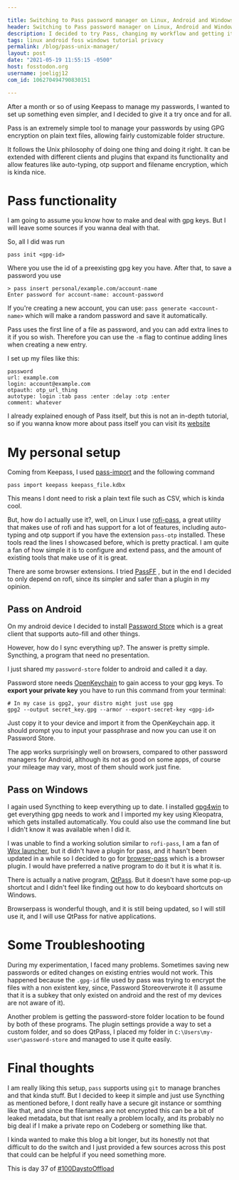 ```yaml
---

title: Switching to Pass password manager on Linux, Android and Windows 
header: Switching to Pass password manager on Linux, Android and Windows 
description: I decided to try Pass, changing my workflow and getting it to work everywhere I need it to 
tags: linux android foss windows tutorial privacy 
permalink: /blog/pass-unix-manager/ 
layout: post 
date: "2021-05-19 11:55:15 -0500" 
host: fosstodon.org 
username: joeligj12 
com_id: 106270494790830151

--- 
```


After a month or so of using Keepass to manage my passwords, I wanted to
set up something even simpler, and I decided to give it a try once and for
all.

Pass is an extremely simple tool to manage your passwords by using GPG
encryption on plain text files, allowing fairly customizable folder
structure.  

It follows the Unix philosophy of doing one thing and doing it right. It
can be extended with different clients and plugins that expand its
functionality and allow features like auto-typing, otp support and filename
encryption, which is kinda nice.

# Pass functionality 

I am going to assume you know how to make and deal with gpg keys. But I will
leave some sources if you wanna deal with that.

So, all I did was run 

```
pass init <gpg-id> 
```

Where you use the id of a preexisting gpg key you have. After that, to save
a password you use 

```
> pass insert personal/example.com/account-name
Enter password for account-name: account-password
```

If you're creating a new account, you can use: `pass generate <account-name>` 
which will make a random password and save it automatically. 

Pass uses the first line of a file as password, and you can add extra lines
to it if you so wish. Therefore you can use the `-m` flag to continue
adding lines when creating a new entry.

I set up my files like this: 

```
password
url: example.com
login: account@example.com
otpauth: otp_url_thing
autotype: login :tab pass :enter :delay :otp :enter
comment: whatever
```

I already explained enough of Pass itself, but this is not an in-depth tutorial,
so if you wanna know more about pass itself you can visit 
its [website](https://passwordstore.org/)

# My personal setup 

Coming from Keepass, I used [pass-import](https://github.com/roddhjav/pass-import) 
and the following command

```
pass import keepass keepass_file.kdbx
```

This means I dont need to risk a plain text file such as CSV, which is kinda
cool.

But, how do I actually use it?, well, on Linux I use [rofi-pass](https://github.com/carnager/rofi-pass), a great 
utility that makes use of rofi and has support for a lot of features,
including auto-typing and otp support if you have the extension `pass-otp` installed. These
tools read the lines I showcased before, which is pretty practical. 
I am quite a fan of how simple it is to configure and extend pass, and the
amount of existing tools that make use of it is great.


There are some browser extensions. I tried [PassFF](https://github.com/passff/passff)
, but in the end I decided to only depend on rofi, since its simpler and safer 
than a plugin in my opinion. 

## Pass on Android

On my android device I decided to install [Password Store](https://github.com/android-password-store/Android-Password-Store)
which is a great client that supports auto-fill and other things. 

However, how do I sync everything up?. The answer is pretty simple.
Syncthing, a program that need no presentation. 

I just shared my `password-store` folder to android and called it a day. 

Password store needs [OpenKeychain](https://github.com/open-keychain/open-keychain) to 
gain access to your gpg keys. To **export your private key** you have to run
this command from your terminal:

```
# In my case is gpg2, your distro might just use gpg
gpg2 --output secret_key.gpg --armor --export-secret-key <gpg-id>
```

Just copy it to your device and import it from the OpenKeychain app. it
should prompt you to input your passphrase and now you can use it on
Password Store.

The app works surprisingly well on browsers, compared to other password
managers for Android, although its not as good on some apps, of course your 
mileage may vary, most of them should work just fine.


## Pass on Windows

I again used Syncthing to keep everything up to date. I 
installed [gpg4win](https://www.gpg4win.org/) to get everything gpg needs to
work and I imported my key using Kleopatra, which gets installed
automatically. You could also use the command line but I didn't know it was
available when I did it.

I was unable to find a working solution similar to `rofi-pass`, I am a fan
of [Wox launcher](https://github.com/Wox-launcher/Wox), but it didn't have a 
plugin for pass, and it hasn't been updated in a while so I decided to go for 
[browser-pass](https://github.com/browserpass/browserpass-extension) which
is a browser plugin. I would have preferred a native program to do it but it
is what it is.

There is actually a native program, [QtPass](https://qtpass.org/). But it 
doesn't have some pop-up shortcut and I didn't feel like finding out how to do 
keyboard shortcuts on Windows.

Browserpass is wonderful though, and it is still being updated, so I will
still use it, and I will use QtPass for native applications.


# Some Troubleshooting

During my experimentation, I faced many problems. Sometimes saving new
passwords or edited changes on existing entries would not work. This
happened because the `.gpg-id` file used by pass was trying to encrypt the files with
a non existent key, since, Password Storeoverwrote it (I assume 
that it is a subkey that only existed on android and the rest of my devices 
are not aware of it). 

Another problem is getting the password-store folder location to be found by
both of these programs. The plugin settings provide a way to set a custom
folder, and so does QtPass, I placed my folder in
`C:\Users\my-user\password-store` and managed to use it quite easily.

# Final thoughts

I am really liking this setup, `pass` supports using `git` to manage branches
and that kinda stuff. But I decided to keep it simple and just use Syncthing as
mentioned before, I dont really have a secure git instance or somthing like
that, and since the filenames are not encrypted this can be a bit of leaked
metadata, but that isnt really a problem locally, and its probably no big deal
if I make a private repo on Codeberg or something like that.

I kinda wanted to make this blog a bit longer, but its honestly not that 
difficult to do the switch and I just provided a few sources across this post that
could can be helpful if you need something more. 

This is day 37 of [#100DaystoOffload](https://100DaystoOffload,com)

